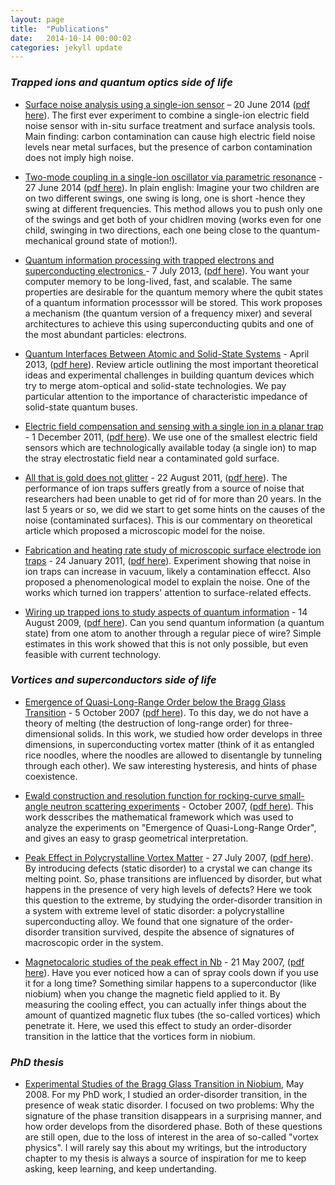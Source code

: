 ```yaml
---
layout: page
title:  "Publications"
date:   2014-10-14 00:00:02
categories: jekyll update
---
```


### _Trapped ions and quantum optics side of life_

* [Surface noise analysis using a single-ion sensor](http://journals.aps.org/prb/abstract/10.1103/PhysRevB.89.245435)
– 20 June 2014 ([pdf here](/assets/all-pdf/Daniilidis2014-surface-noise.pdf)). The first ever experiment to combine a single-ion electric field noise sensor with in-situ surface treatment and surface analysis tools. Main finding: carbon contamination can cause high electric field noise levels near metal surfaces, but the presence of carbon contamination does not imply high noise. 

* [Two-mode coupling in a single-ion oscillator via parametric resonance](http://journals.aps.org/pra/abstract/10.1103/PhysRevA.89.062332) - 27 June 2014 ([pdf here](/assets/all-pdf/Gorman2014-two-mode-coupling.pdf)). In plain english: Imagine your two children are on two different swings, one swing is long, one is short -hence they swing at different frequencies. This method allows you to push only one of the swings and get both of your chidlren moving (works even for one child, swinging in two directions, each one being close to the quantum-mechanical ground state of motion!).

* [Quantum information processing with trapped electrons and superconducting electronics ](http://iopscience.iop.org/1367-2630/15/7/073017/) - 7 July 2013, ([pdf here](/assets/all-pdf/Daniilidis2013-quantum-mixer.pdf)). You want your computer memory to be long-lived, fast, and scalable. The same properties are desirable for the quantum memory where the qubit states of a quantum information processsor will be stored. This work proposes a mechanism (the quantum version of a frequency mixer) and several architectures to achieve this using superconducting qubits and one of the most abundant particles: electrons.

* [Quantum Interfaces Between Atomic and Solid-State Systems](http://www.annualreviews.org/doi/abs/10.1146/annurev-conmatphys-030212-184253) - April 2013, ([pdf here](/assets/all-pdf/DaniilidisHaeffner2013-quantum-hybrids.pdf)). Review article outlining the most important theoretical ideas and experimental challenges in building quantum devices which try to merge atom-optical and solid-state technologies. We pay particular attention to the importance of characteristic impedance of solid-state quantum buses.

* [Electric field compensation and sensing with a single ion in a planar trap](http://scitation.aip.org/content/aip/journal/jap/110/11/10.1063/1.3665647) - 1 December 2011, ([pdf here](/assets/all-pdf/Narayanan2011-electric-fields.pdf)). We use one of the smallest electric field sensors which are technologically available today (a single ion) to map the stray electrostatic field near a contaminated gold surface. 

* [All that is gold does not glitter](http://physics.aps.org/articles/v4/66) - 22 August 2011, ([pdf here](/assets/all-pdf/DaniilidisHaeffner2011-commentary.pdf)). The performance of ion traps suffers greatly from a source  of noise that researchers had been unable to get rid of for more than 20 years. In the last 5 years or so, we did we start to get some hints on the causes of the noise (contaminated surfaces). This is our commentary on theoretical article which proposed a microscopic model for the noise.

* [Fabrication and heating rate study of microscopic surface electrode ion traps](http://iopscience.iop.org/1367-2630/13/1/013032) - 24 January 2011, ([pdf here](/assets/all-pdf/Daniilidis2011-fabrication-heating-rate.pdf)). Experiment showing that noise in ion traps can increase in vacuum, likely a contamination effecct. Also proposed a phenomenological model to explain the noise. One of the works which turned ion trappers' attention to surface-related effects.

* [Wiring up trapped ions to study aspects of quantum information](http://iopscience.iop.org/0953-4075/42/15/154012/) - 14 August 2009, ([pdf here](/assets/all-pdf/Daniilidis2009-wiring-trapped-ions.pdf)). Can you send quantum information (a quantum state) from one atom to another through a regular piece of wire? Simple estimates in this work showed that this is not only possible, but even feasible with current technology.

### _Vortices and superconductors side of life_

* [Emergence of Quasi-Long-Range Order below the Bragg Glass Transition](http://journals.aps.org/prl/abstract/10.1103/PhysRevLett.99.147007) - 5 October 2007 ([pdf here](/assets/alll-pdf/Daniilidis2007-rocking-curve.pdf)). To this day, we do not have a theory of melting (the destruction of long-range order) for three-dimensional solids. In this work, we studied how order develops in three dimensions, in superconducting vortex matter (think of it as entangled rice noodles, where the noodles are allowed to disentangle by tunneling through each other). We saw interesting hysteresis, and hints of phase coexistence.

* [Ewald construction and resolution function for rocking-curve small-angle neutron scattering experiments](http://scripts.iucr.org/cgi-bin/paper?S0021889807033377) - October 2007, ([pdf here](assets/all-pdf/Daniilidis2007-Ewald-vortex.pdf)). This work desscribes the mathematical framework which was used to analyze the experiments on "Emergence of Quasi-Long-Range Order", and gives an easy to grasp geometrical interpretation.

* [Peak Effect in Polycrystalline Vortex Matter](http://journals.aps.org/prl/abstract/10.1103/PhysRevLett.99.047001) - 27 July 2007, ([pdf here](/assets/all-pdf/Dimitrov2007-polycrystalline-vortex-matter.pdf)). By introducing defects (static disorder) to a crystal we can change its melting point. So, phase transitions are influenced by disorder, but what happens in the presence of very high levels of defects? Here we took this question to the extreme, by studying the order-disorder transition in a system with extreme level of static disorder: a polycrystalline superconducting alloy. We found that one signature of the order-disorder transition survived, despite the absence of signatures of macroscopic order in the system.

* [Magnetocaloric studies of the peak effect in Nb](http://journals.aps.org/prb/abstract/10.1103/PhysRevB.75.174519) - 21 May 2007, ([pdf here](/assets/all-pdf/Daniilidis2007-magnetocaloric.pdf)). Have you ever noticed how a can of spray cools down if you use it for a long time? Something similar happens to a superconductor (like niobium) when you change the magnetic field applied to it. By measuring the cooling effect, you can actually infer things about the amount of quantized magnetic flux tubes (the so-called vortices) which penetrate it. Here, we used this effect to study an order-disorder transition in the lattice that the vortices form in niobium.

### _PhD thesis_

* [Experimental Studies of the Bragg Glass Transition in Niobium](/assets/all-pdf/Daniilidis2008-Thesis.pdf), May 2008. For my PhD work, I studied an order-disorder transition, in the presence of weak static disorder. I focused on two problems: Why the signature of the phase transition disappears in a surprising manner, and how order develops from the disordered phase. Both of these questions are still open, due to the loss of interest in the area of so-called "vortex physics". I will rarely say this about my writings, but the introductory chapter to my thesis is always a source  of inspiration for me to keep asking, keep learning, and keep undertanding. 
 

